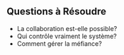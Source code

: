 ## Questions à Résoudre
- La collaboration est-elle possible?
- Qui contrôle vraiment le système?
- Comment gérer la méfiance?
